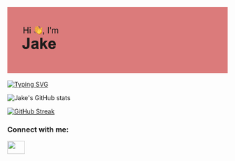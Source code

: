 ![Header](./header.png)

[![Typing SVG](https://readme-typing-svg.herokuapp.com?color=%23FF5E78&multiline=true&lines=World+domination+and+Go)](https://git.io/typing-svg)

![Jake's GitHub stats](https://github-readme-stats.vercel.app/api?username=JakeNeyer&show_icons=true&theme=dracula)

[![GitHub Streak](http://github-readme-streak-stats.herokuapp.com?user=JakeNeyer&theme=dracula&hide_border=true&date_format=M%20j%5B%2C%20Y%5D)](https://git.io/streak-stats)

<h3 align="left">Connect with me:</h3>
<p align="left">
<a href="https://www.linkedin.com/in/jacobneyer/" target="blank"><img align="center" src="https://cdn.jsdelivr.net/npm/simple-icons@3.0.1/icons/linkedin.svg" alt="" height="30" width="40" /></a>
</p>
